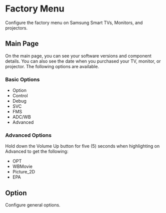 # Factory Menu

Configure the factory menu on Samsung Smart TVs, Monitors, and projectors.

## Main Page

On the main page, you can see your software versions and component details. You can also see the date when you purchased your TV, monitor, or projector. The following options are available.

### Basic Options
* Option
* Control
* Debug
* SVC
* FMS
* ADC/WB
* Advanced

### Advanced Options
Hold down the Volume Up button for five (5) seconds when highlighting on Advanced to get the following:
* OPT
* WBMovie
* Picture_2D
* EPA

## Option

Configure general options.
